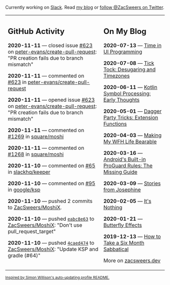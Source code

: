 Currently working on [Slack](https://slack.com/). Read [my blog](https://zacsweers.dev/) or [follow @ZacSweers on Twitter](https://twitter.com/ZacSweers).

<table><tr><td valign="top" width="60%">

## GitHub Activity
<!-- githubActivity starts -->
**2020-11-11** — closed issue [#623](https://api.github.com/repos/peter-evans/create-pull-request/issues/623) on [peter-evans/create-pull-request](https://api.github.com/repos/peter-evans/create-pull-request): "PR creation fails due to branch mismatch"

**2020-11-11** — commented on [#623](https://github.com/peter-evans/create-pull-request/issues/623#issuecomment-725797321) in [peter-evans/create-pull-request](https://api.github.com/repos/peter-evans/create-pull-request)

**2020-11-11** — opened issue [#623](https://api.github.com/repos/peter-evans/create-pull-request/issues/623) on [peter-evans/create-pull-request](https://api.github.com/repos/peter-evans/create-pull-request): "PR creation fails due to branch mismatch"

**2020-11-11** — commented on [#1269](https://github.com/square/moshi/issues/1269#issuecomment-725572764) in [square/moshi](https://api.github.com/repos/square/moshi)

**2020-11-11** — commented on [#1268](https://github.com/square/moshi/issues/1268#issuecomment-725265443) in [square/moshi](https://api.github.com/repos/square/moshi)

**2020-11-10** — commented on [#65](https://github.com/slackhq/keeper/issues/65#issuecomment-725155283) in [slackhq/keeper](https://api.github.com/repos/slackhq/keeper)

**2020-11-10** — commented on [#95](https://github.com/google/ksp/issues/95#issuecomment-725071873) in [google/ksp](https://api.github.com/repos/google/ksp)

**2020-11-10** — pushed 2 commits to [ZacSweers/MoshiX](https://api.github.com/repos/ZacSweers/MoshiX).

**2020-11-10** — pushed [`eabc8e63`](https://github.com/ZacSweers/MoshiX/commit/eabc8e63f5260dc857b4232d2ea1033b431dfcf8) to [ZacSweers/MoshiX](https://api.github.com/repos/ZacSweers/MoshiX): "Don't use pull_request_target"

**2020-11-10** — pushed [`4caed474`](https://github.com/ZacSweers/MoshiX/commit/4caed474a02defef867bd3d10c1b54ac4016dc90) to [ZacSweers/MoshiX](https://api.github.com/repos/ZacSweers/MoshiX): "Update KSP and gradle (#64)"
<!-- githubActivity ends -->
</td><td valign="top" width="40%">

## On My Blog
<!-- blog starts -->
**2020-07-13** — [Time in UI Programming](https://www.zacsweers.dev/time-in-ui/)

**2020-07-08** — [Tick Tock: Desugaring and Timezones](https://www.zacsweers.dev/ticktock-desugaring-timezones/)

**2020-06-11** — [Kotlin Symbol Processing: Early Thoughts](https://www.zacsweers.dev/kotlin-symbol-processor-early-thoughts/)

**2020-05-01** — [Dagger Party Tricks: Extension Functions](https://www.zacsweers.dev/dagger-party-tricks-extension-functions/)

**2020-04-03** — [Making My WFH Life Bearable](https://www.zacsweers.dev/making-wfh-life-bearable/)

**2020-03-16** — [Android's Built-in ProGuard Rules: The Missing Guide](https://www.zacsweers.dev/android-proguard-rules/)

**2020-03-09** — [Stories from Josephine](https://www.zacsweers.dev/stories-from-josephine/)

**2020-02-05** — [It's Nothing](https://www.zacsweers.dev/its-nothing/)

**2020-01-21** — [Butterfly Effects](https://www.zacsweers.dev/butterfly-effects/)

**2019-12-13** — [How to Take a Six Month Sabbatical](https://www.zacsweers.dev/how-to-take-a-six-month-sabbatical/)
<!-- blog ends -->
More on [zacsweers.dev](https://zacsweers.dev/)
</td></tr></table>

<sub><a href="https://simonwillison.net/2020/Jul/10/self-updating-profile-readme/">Inspired by Simon Willison's auto-updating profile README.</a></sub>